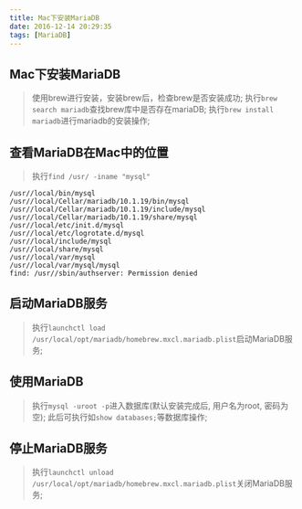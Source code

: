 ```yaml
---
title: Mac下安装MariaDB
date: 2016-12-14 20:29:35
tags: [MariaDB]
---
```


## Mac下安装MariaDB
<!-- more -->
> 使用brew进行安装，安装brew后，检查brew是否安装成功;
> 执行`brew search mariadb`查找brew库中是否存在mariaDB;
> 执行`brew install mariadb`进行mariadb的安装操作;

## 查看MariaDB在Mac中的位置
> 执行`find /usr/ -iname "mysql"`
>
 ```
/usr//local/bin/mysql
/usr//local/Cellar/mariadb/10.1.19/bin/mysql
/usr//local/Cellar/mariadb/10.1.19/include/mysql
/usr//local/Cellar/mariadb/10.1.19/share/mysql
/usr//local/etc/init.d/mysql
/usr//local/etc/logrotate.d/mysql
/usr//local/include/mysql
/usr//local/share/mysql
/usr//local/var/mysql
/usr//local/var/mysql/mysql
find: /usr//sbin/authserver: Permission denied
```

## 启动MariaDB服务
> 执行`launchctl load /usr/local/opt/mariadb/homebrew.mxcl.mariadb.plist`启动MariaDB服务;

## 使用MariaDB
> 执行`mysql -uroot -p`进入数据库(默认安装完成后, 用户名为root, 密码为空);
> 此后可执行如`show databases;`等数据库操作;

## 停止MariaDB服务
> 执行`launchctl unload /usr/local/opt/mariadb/homebrew.mxcl.mariadb.plist`关闭MariaDB服务;
